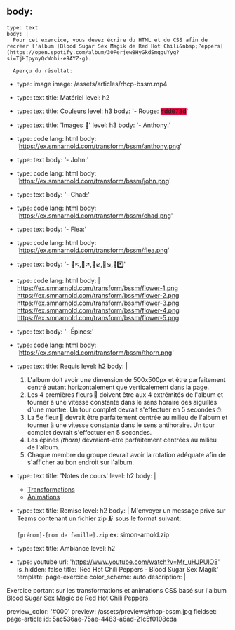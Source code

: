 body:
  -
    type: text
    body: |
      Pour cet exercice, vous devez écrire du HTML et du CSS afin de recréer l'album [Blood Sugar Sex Magik de Red Hot Chili&nbsp;Peppers](https://open.spotify.com/album/30Perjew8HyGkdSmqguYyg?si=TjHIpynyQcWohi-e9AYZ-g).
      
      Aperçu du résultat:
  -
    type: image
    image: /assets/articles/rhcp-bssm.mp4
  -
    type: text
    title: Matériel
    level: h2
  -
    type: text
    title: Couleurs
    level: h3
    body: '- Rouge: <span style="background: #dd073d; font-family: Courier;">#dd073d</span>'
  -
    type: text
    title: 'Images 🌄'
    level: h3
    body: '- Anthony:'
  -
    type: code
    lang: html
    body: 'https://ex.smnarnold.com/transform/bssm/anthony.png'
  -
    type: text
    body: '- John:'
  -
    type: code
    lang: html
    body: 'https://ex.smnarnold.com/transform/bssm/john.png'
  -
    type: text
    body: '- Chad:'
  -
    type: code
    lang: html
    body: 'https://ex.smnarnold.com/transform/bssm/chad.png'
  -
    type: text
    body: '- Flea:'
  -
    type: code
    lang: html
    body: 'https://ex.smnarnold.com/transform/bssm/flea.png'
  -
    type: text
    body: '- 🌺↖️,🌺↗️,🌺↙️,🌺↘️,🌺*️⃣'
  -
    type: code
    lang: html
    body: |
      https://ex.smnarnold.com/transform/bssm/flower-1.png
      https://ex.smnarnold.com/transform/bssm/flower-2.png
      https://ex.smnarnold.com/transform/bssm/flower-3.png
      https://ex.smnarnold.com/transform/bssm/flower-4.png
      https://ex.smnarnold.com/transform/bssm/flower-5.png
  -
    type: text
    body: '- Épines:'
  -
    type: code
    lang: html
    body: 'https://ex.smnarnold.com/transform/bssm/thorn.png'
  -
    type: text
    title: Requis
    level: h2
    body: |
      1. L'album doit avoir une dimension de 500x500px et être parfaitement centré autant horizontalement que verticalement dans la&nbsp;page.
      2. Les 4 premières fleurs&thinsp;🌺 doivent être aux 4 extrémités de l'album et tourner à une vitesse constante dans le sens horaire des aiguilles d'une montre. Un tour complet devrait s'effectuer en 5&nbsp;secondes&thinsp;⏱. 
      3. La 5e fleur&thinsp;🌺 devrait être parfaitement centrée au milieu de l'album et tourner à une vitesse constante dans le sens antihoraire. Un tour complet devrait s'effectuer en 5&nbsp;secondes. 
      4. Les épines _(thorn)_ devraient-être parfaitement centrées au milieu de&nbsp;l'album.
      5. Chaque membre du groupe devrait avoir la rotation adéquate afin de s'afficher au bon endroit sur&nbsp;l'album.
  -
    type: text
    title: 'Notes de cours'
    level: h2
    body: |
      - [Transformations](https://smnarnold.com/cours/css/transformation)
      - [Animations](https://smnarnold.com/cours/css/animation)
  -
    type: text
    title: Remise
    level: h2
    body: |
      M'envoyer un message privé sur Teams contenant un fichier zip&thinsp;🗜 sous le format suivant:
      
      `[prénom]-[nom de famille].zip`
      ex: simon-arnold.zip
  -
    type: text
    title: Ambiance
    level: h2
  -
    type: youtube
    url: 'https://www.youtube.com/watch?v=Mr_uHJPUlO8'
is_hidden: false
title: 'Red Hot Chili Peppers - Blood Sugar Sex Magik'
template: page-exercice
color_scheme: auto
description: |
  <p>Exercice portant sur les transformations et animations CSS basé sur l'album Blood Sugar Sex Magic de Red Hot Chili Peppers.
  </p>
preview_color: '#000'
preview: /assets/previews/rhcp-bssm.jpg
fieldset: page-article
id: 5ac536ae-75ae-4483-a6ad-21c5f0108cda

